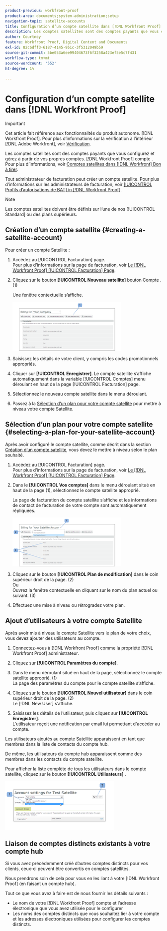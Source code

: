 ```yaml
---
product-previous: workfront-proof
product-area: documents;system-administration;setup
navigation-topic: satellite-accounts
title: Configuration d’un compte satellite dans [!DNL Workfront Proof]
description: Les comptes satellites sont des comptes payants que vous configurez et gérez à partir de vos propres comptes. [!DNL Workfront] Compte de preuve. Pour plus d’informations, voir "Comptes satellites dans [!DNL Workfront] Preuve.
author: Courtney
feature: Workfront Proof, Digital Content and Documents
exl-id: 82c6dff3-6187-4145-951c-3f5312049b59
source-git-commit: 5be053a6ee99404673f6f3258a423ef5e5c7f431
workflow-type: tm+mt
source-wordcount: '552'
ht-degree: 1%

---
```


# Configuration d’un compte satellite dans [!DNL Workfront Proof]

>[!IMPORTANT]
>
>Cet article fait référence aux fonctionnalités du produit autonome. [!DNL Workfront Proof]. Pour plus d’informations sur la vérification à l’intérieur [!DNL Adobe Workfront], voir [Vérification](../../../review-and-approve-work/proofing/proofing.md).

Les comptes satellites sont des comptes payants que vous configurez et gérez à partir de vos propres comptes. [!DNL Workfront Proof] compte . Pour plus d’informations, voir [Comptes satellites dans [!DNL Workfront] Bon à tirer](../../../workfront-proof/wp-acct-admin/satellite-accounts/sat-accts-in-wp.md).

Tout administrateur de facturation peut créer un compte satellite. Pour plus d’informations sur les administrateurs de facturation, voir [[!UICONTROL Profils d’autorisations de BAT] in [!DNL Workfront Proof]](../../../workfront-proof/wp-acct-admin/account-settings/proof-perm-profiles-in-wp.md).

>[!NOTE]
>
> Les comptes satellites doivent être définis sur l’une de nos [!UICONTROL Standard] ou des plans supérieurs.

## Création d’un compte satellite {#creating-a-satellite-account}

Pour créer un compte Satellite :

1. Accédez au [!UICONTROL Facturation] page.\
   Pour plus d’informations sur la page de facturation, voir  [Le [!DNL Workfront Proof] [!UICONTROL Facturation] Page](../../../workfront-proof/wp-billingsettings/manage-your-billing/wp-billing-page.md).

1. Cliquez sur le bouton **[!UICONTROL Nouveau satellite]** bouton Compte . (1)

   Une fenêtre contextuelle s’affiche.

   ![New_Satellite_Account.png](assets/new-satellite-account-350x156.png)

1. Saisissez les détails de votre client, y compris les codes promotionnels appropriés.
1. Cliquer sur **[!UICONTROL Enregistrer]**. Le compte satellite s’affiche automatiquement dans la variable [!UICONTROL Comptes] menu déroulant en haut de la page [!UICONTROL Facturation] page.
1. Sélectionnez le nouveau compte satellite dans le menu déroulant.
1. Passez à la [Sélection d’un plan pour votre compte satellite](#selecting-a-plan-for-your-satellite-account) pour mettre à niveau votre compte Satellite.

## Sélection d’un plan pour votre compte satellite {#selecting-a-plan-for-your-satellite-account}

Après avoir configuré le compte satellite, comme décrit dans la section [Création d’un compte satellite](#creating-a-satellite-account), vous devez le mettre à niveau selon le plan souhaité.

1. Accédez au [!UICONTROL Facturation] page.\
   Pour plus d’informations sur la page de facturation, voir  [Le [!DNL Workfront Proof] [!UICONTROL Facturation] Page](../../../workfront-proof/wp-billingsettings/manage-your-billing/wp-billing-page.md).

1. Dans le **[!UICONTROL Vos comptes]** dans le menu déroulant situé en haut de la page (1), sélectionnez le compte satellite approprié.

   La page de facturation du compte satellite s’affiche et les informations de contact de facturation de votre compte sont automatiquement répliquées.

   ![Satellite_Account_Change_Plan.png](assets/satellite-account-change-plan-350x156.png)

1. Cliquez sur le bouton **[!UICONTROL Plan de modification]** dans le coin supérieur droit de la page. (2)\
   Ou\
   Ouvrez la fenêtre contextuelle en cliquant sur le nom du plan actuel ou suivant. (3)

1. Effectuez une mise à niveau ou rétrogradez votre plan.

## Ajout d’utilisateurs à votre compte Satellite

Après avoir mis à niveau le compte Satellite vers le plan de votre choix, vous devez ajouter des utilisateurs au compte.

1. Connectez-vous à [!DNL Workfront Proof] comme la propriété [!DNL Workfront Proof] administrateur.
1. Cliquez sur **[!UICONTROL Paramètres du compte]**.
1. Dans le menu déroulant situé en haut de la page, sélectionnez le compte satellite approprié. (1)\
   La page des paramètres du compte pour le compte satellite s’affiche.
1. Cliquez sur le bouton **[!UICONTROL Nouvel utilisateur]** dans le coin supérieur droit de la page. (2)\
   Le [!DNL New User] s’affiche.

1. Saisissez les détails de l’utilisateur, puis cliquez sur **[!UICONTROL Enregistrer]**.\
   L&#39;utilisateur reçoit une notification par email lui permettant d&#39;accéder au compte.

Les utilisateurs ajoutés au compte Satellite apparaissent en tant que membres dans la liste de contacts du compte hub.

De même, les utilisateurs du compte hub apparaissent comme des membres dans les contacts du compte satellite.

Pour afficher la liste complète de tous les utilisateurs dans le compte satellite, cliquez sur le bouton **[!UICONTROL Utilisateurs]** .

![SA_New_User.png](assets/sa-new-user-350x156.png)

## Liaison de comptes distincts existants à votre compte hub

Si vous avez précédemment créé d’autres comptes distincts pour vos clients, ceux-ci peuvent être convertis en comptes satellites.

Nous prendrons soin de cela pour vous en les liant à votre [!DNL Workfront Proof] (en faisant un compte hub).

Tout ce que vous avez à faire est de nous fournir les détails suivants :

* Le nom de votre [!DNL Workfront Proof] compte et l’adresse électronique que vous avez utilisée pour le configurer
* Les noms des comptes distincts que vous souhaitez lier à votre compte et les adresses électroniques utilisées pour configurer les comptes distincts.
